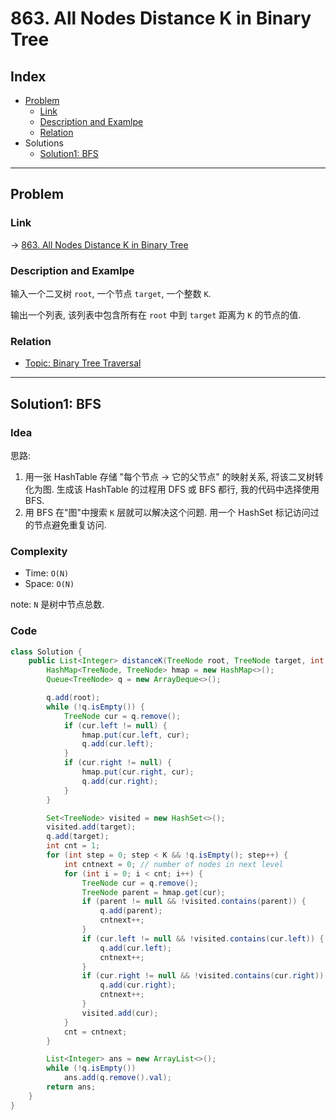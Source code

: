 # 863. All Nodes Distance K in Binary Tree

## Index

- [Problem](#problem)
  - [Link](#Link)
  - [Description and Examlpe](#description-and-examlpe)
  - [Relation](#relation)
- Solutions
  - [Solution1: BFS](#solution1-bfs)

----

## Problem

### Link

-> [863. All Nodes Distance K in Binary Tree][1]

### Description and Examlpe

输入一个二叉树 `root`, 一个节点 `target`, 一个整数 `K`.

输出一个列表, 该列表中包含所有在 `root` 中到 `target` 距离为 `K` 的节点的值.

### Relation

- [Topic: Binary Tree Traversal][2]

----

## Solution1: BFS

### Idea

思路:

1. 用一张 HashTable 存储 "每个节点 -> 它的父节点" 的映射关系, 将该二叉树转化为图. 生成该 HashTable 的过程用 DFS 或 BFS 都行, 我的代码中选择使用 BFS.
2. 用 BFS 在"图"中搜索 `K` 层就可以解决这个问题. 用一个 HashSet 标记访问过的节点避免重复访问.

### Complexity

- Time: `O(N)`
- Space: `O(N)`

note: `N` 是树中节点总数.

### Code

```java
class Solution {
    public List<Integer> distanceK(TreeNode root, TreeNode target, int K) {
        HashMap<TreeNode, TreeNode> hmap = new HashMap<>();
        Queue<TreeNode> q = new ArrayDeque<>();

        q.add(root);
        while (!q.isEmpty()) {
            TreeNode cur = q.remove();
            if (cur.left != null) {
                hmap.put(cur.left, cur);
                q.add(cur.left);
            }
            if (cur.right != null) {
                hmap.put(cur.right, cur);
                q.add(cur.right);
            }
        }

        Set<TreeNode> visited = new HashSet<>();
        visited.add(target);
        q.add(target);
        int cnt = 1;
        for (int step = 0; step < K && !q.isEmpty(); step++) {
            int cntnext = 0; // number of nodes in next level
            for (int i = 0; i < cnt; i++) {
                TreeNode cur = q.remove();
                TreeNode parent = hmap.get(cur);
                if (parent != null && !visited.contains(parent)) {
                    q.add(parent);
                    cntnext++;
                }
                if (cur.left != null && !visited.contains(cur.left)) {
                    q.add(cur.left);
                    cntnext++;
                }
                if (cur.right != null && !visited.contains(cur.right)) {
                    q.add(cur.right);
                    cntnext++;
                }
                visited.add(cur);
            }
            cnt = cntnext;
        }

        List<Integer> ans = new ArrayList<>();
        while (!q.isEmpty())
            ans.add(q.remove().val);
        return ans;
    }
}
```

[1]: https://leetcode.com/problems/all-nodes-distance-k-in-binary-tree/
[2]: ../topics/binary-tree-traversal.md
